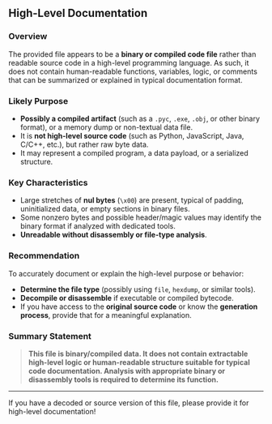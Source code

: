## High-Level Documentation

### Overview

The provided file appears to be a **binary or compiled code file** rather than readable source code in a high-level programming language. As such, it does not contain human-readable functions, variables, logic, or comments that can be summarized or explained in typical documentation format.

### Likely Purpose

- **Possibly a compiled artifact** (such as a `.pyc`, `.exe`, `.obj`, or other binary format), or a memory dump or non-textual data file.
- It is **not high-level source code** (such as Python, JavaScript, Java, C/C++, etc.), but rather raw byte data.
- It may represent a compiled program, a data payload, or a serialized structure.

### Key Characteristics

- Large stretches of **nul bytes** (`\x00`) are present, typical of padding, uninitialized data, or empty sections in binary files.
- Some nonzero bytes and possible header/magic values may identify the binary format if analyzed with dedicated tools.
- **Unreadable without disassembly or file-type analysis**.

### Recommendation

To accurately document or explain the high-level purpose or behavior:
- **Determine the file type** (possibly using `file`, `hexdump`, or similar tools).
- **Decompile or disassemble** if executable or compiled bytecode.
- If you have access to the **original source code** or know the **generation process**, provide that for a meaningful explanation.

### Summary Statement

> **This file is binary/compiled data. It does not contain extractable high-level logic or human-readable structure suitable for typical code documentation. Analysis with appropriate binary or disassembly tools is required to determine its function.**

---

If you have a decoded or source version of this file, please provide it for high-level documentation!